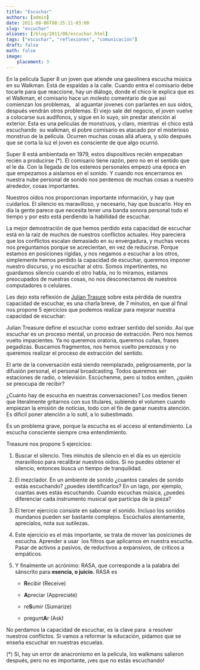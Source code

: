 ```yaml
---
title: "Escuchar"
authors: [admin]
date: 2011-08-06T08:25:11-03:00
slug: "escuchar"
aliases: [/blog/2011/08/escuchar.html]
tags: ["escuchar", "reflexiones", "comunicación"]
draft: false
math: false
image:
    placement: 3
---
```


En la película Super 8 un joven que atiende una gasolinera escucha música
en su Walkman. Está de espaldas a la calle. Cuando entra el comisario
debe tocarle para que reaccione, hay un diálogo, donde el chico le
explica que es el Walkman, el comisario hace un molesto comentario de
que así comienzan los problemas,   al aguantar jovenes con parlantes en
sus oidos, después vendrán otros problemas. El viejo sale del negocio,
el joven vuelve a colocarse sus audífonos, y sigue en lo suyo, sin
prestar atención al exterior. Esta es una películas de monstruos, y
claro, mientras  el chico está escuchando  su walkman, el pobre
comisario es atacado por el misterioso monstruo de la película. Ocurren
muchas cosas allá afuera, y sólo después que se corta la luz el joven es
consciente de que algo ocurrió.

Super 8 está ambientada en 1979, estos dispositivos recién empezaban
recién a producirse (\*). El comisario tiene razón, pero no en el
sentido que el le da. Con la llegada de los estereos personales empezó
una época en que empezamos a aislarnos en el sonido. Y cuando nos
encerramos en nuestra nube personal de sonido nos perdemos de muchas
cosas a nuestro alrededor, cosas importantes.

Nuestros oídos nos proporcionan importante información, y hay que
cuidarlos. El silencio es maravilloso, y necesario, hay que buscarlo.
Hoy en día la gente parece que necesita tener una banda sonora personal
todo el tiempo y por esto está perdiendo la habilidad de escuchar.

La mejor demostración de que hemos perdido esta capacidad de escuchar
está en la raíz de muchos de nuestros conflictos actuales. Hoy pareciera
que los conflictos escalan demasiado en su envergadura, y muchas veces
nos preguntamos porque se acrecientan, en vez de reducirse. Porque
estamos en posiciones rígidas, y nos negamos a escuchar a los otros,
simplemente hemos perdido la capacidad de escuchar, queremos imponer
nuestro discurso, y no escuchar al otro. Somos impertinentes, no
guardamos silencio cuando el otro habla, no lo miramos, estamos
preocupados de nuestras cosas, no nos desconectamos de nuestros
computadores o celulares.

Les dejo esta reflexión de [Julian
Trasure](http://www.juliantreasure.com) sobre esta pérdida de nuestra
capacidad de escuchar, es una charla breve, de 7 minutos, en que al
final nos propone 5 ejercicios que podemos realizar para mejorar nuestra
capacidad de escuchar:

Julian Treasure define el escuchar como extraer sentido del sonido. Así
que escuchar es un proceso mental, un proceso de extracción. Pero nos
hemos vuelto impacientes. Ya no queremos oratoria, queremos cuñas,
frases pegadizas. Buscamos fragmentos, nos hemos vuelto perezosos y no
queremos realizar el proceso de extracción del sentido.

El arte de la conversación está siendo reemplazado, peligrosamente, por
la difusión personal, el personal broadcasting. Todos queremos ser
estaciones de radio, o televisión. Escúchenme, pero si todos emiten,
¿quién se preocupa de recibir?

¿Cuanto hay de escucha en nuestras conversaciones? Los medios tienen que
literalmente gritarnos con sus titulares, subiendo el volumen cuando
empiezan la emisión de noticias, todo con el fin de ganar nuestra
atención. Es dificil poner atención a lo sutil, a lo subestimado.

Es un problema grave, porque la escucha es el acceso al entendimiento.
La escucha consciente siempre crea entendimiento.

Treasure nos propone 5 ejercicios:

1.  Buscar el silencio. Tres minutos de silencio en el día es un
    ejercicio maravilloso para recalibrar nuestros oidos. Si no puedes
    obtener el silencio, entonces busca un tiempo de tranquilidad.

2.  El mezclador. En un ambiente de sonido ¿cuantos canales de sonido
    estás escuchando? ¿puedes identificarlos? En un lago, por ejemplo,
    cuantas aves estás escuchando. Cuando escuchas música, ¿puedes
    diferenciar cada instrumento musical que participa de la pieza?

3.  El tercer ejercicio consiste en saborear el sonido. Incluso los
    sonidos mundanos pueden ser bastante complejos. Escúchalos
    atentamente, aprecialos, nota sus sutilezas.

4.  Este ejercicio es el más importante, se trata de mover las
    posiciones de escucha. Aprender a usar  los filtros que aplicamos en
    nuestra escucha. Pasar de activos a pasivos, de reductivos a
    expansivos, de críticos a empáticos.

5.  Y finalmente un acrónimo: RASA, que corresponde a la palabra del
    sánscrito para **esencia, o juicio.** RASA es

    -   **R**ecibir (Receive)

    -   **A**preciar (Appreciate)

    -   re**S**umir (Sumarize)

    -   pregunt**A**r (Ask)

No perdamos la capacidad de escuchar, es la clave para  a resolver
nuestros conflictos. Si vamos a reformar la educación, pidamos que se
enseña escuchar en nuestras escuelas.

(\*) Sí, hay un error de anacronismo en la película, los walkmans
salieron después, pero no es importante, ¡ves que no estás escuchando!
